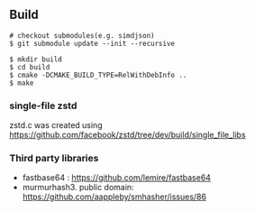 ## Build

```
# checkout submodules(e.g. simdjson)
$ git submodule update --init --recursive
```

```
$ mkdir build
$ cd build
$ cmake -DCMAKE_BUILD_TYPE=RelWithDebInfo ..
$ make
```

### single-file zstd

zstd.c was created using https://github.com/facebook/zstd/tree/dev/build/single_file_libs

### Third party libraries

* fastbase64 : https://github.com/lemire/fastbase64
* murmurhash3. public domain: https://github.com/aappleby/smhasher/issues/86
